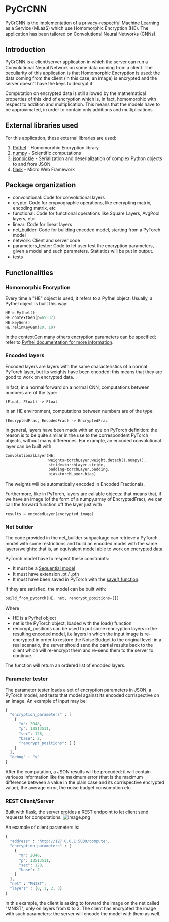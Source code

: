 # PyCrCNN

PyCrCNN is the implementation of a privacy-respectful Machine Learning as a Service (MLaaS) which use Homomorphic Encryption (HE).
The application has been tailored on Convolutional Neural Networks (CNNs).

## Introduction
PyCrCNN is a client/server application in which the server can run a Convolutional Neural Network on some data coming from a client.
The peculiarity of this application is that Homomorphic Encryption is used: the data coming from the client (in this case, an image) is encrypted and the server doesn't have the keys to decrypt it.

Computation on encrypted data is still allowed by the mathematical properties of this kind of encryption which is, in fact, homomorphic with respect to addition and multiplication. This means that the models have to be approximated, in order to contain only additions and multiplications.

## External libraries used
For this application, these external libraries are used:

1. [Pyfhel](https://github.com/ibarrond/Pyfhel) - Homomorphic Encryption library
2. [numpy](https://numpy.org/) - Scientific computations
3. [jsonpickle](https://jsonpickle.github.io/index.html) - Serialization and deserialization of complex Python objects to and from JSON
4. [flask](https://flask.palletsprojects.com/en/) - Micro Web Framework

## Package organization

- convolutional: Code for convolutional layers
- crypto: Code for crypyographic operations, like encrypting matrix, encoding matrix, etc
- functional: Code for functional operations like Square Layers, AvgPool layers, etc
- linear: Code for linear layers
- net_builder: Code for building encoded model, starting from a PyTorch model
- network: Client and server code
- parameters_tester: Code to let user test the encryption parameters, given a model and such parameters. Statistics will be put in output.
- tests

## Functionalities

### Homomorphic Encryption
Every time a "HE" object is used, it refers to a Pyfhel object.
Usually, a Pyfhel object is built this way:


```python
HE = Pyfhel()
HE.contextGen(p=65537)
HE.keyGen()
HE.relinKeyGen(20, 10)
```

In the contextGen many others encryption parameters can be specified; refer to [Pyfhel documentation for more information](https://ibarrond.github.io/Pyfhel/html/index.html#Pyfhel.Pyfhel.contextGen).

### Encoded layers
Encoded layers are layers with the same characteristics of a normal PyTorch layer, but its weights have been encoded: this means that they are good to work on encrypted data.

In fact, in a normal forward on a normal CNN, computations between numbers are of the type:

    (Float, Float) -> Float
    
In an HE environment, computations between numbers are of the type:

    (EncryptedFrac, EncodedFrac) -> EncryptedFrac


In general, layers have been made with an eye on PyTorch definition: the reason is to be quite similar in the use to the correspondent PyTorch objects, without many differences.
For example, an encoded convolutional layer can be built with:


```python
ConvolutionalLayer(HE, 
                   weights=torchLayer.weight.detach().numpy(),
                   stride=torchLayer.stride, 
                   padding=torchLayer.padding, 
                   bias=torchLayer.bias)
```

The weights will be automatically encoded in Encoded Fractionals.

Furthermore, like in PyTorch, layers are callable objects: that means that, if we have an image (of the form of a numpy.array of EncryptedFrac), we can call the forward function off the layer just with


```python
results = encodedLayer(encrypted_image)
```

### Net builder
The code provided in the net_builder subpackage can retrieve a PyTorch model with some restrictions and build an encoded model with the same layers/weights: that is, an equivalent model able to work on encrypted data.

PyTorch model have to respect these constraints:
- It must be a [Sequential model](https://pytorch.org/docs/stable/nn.html#sequential)
- It must have extension .pt / .pth
- It must have been saved in PyTorch with the [save() function](https://pytorch.org/tutorials/beginner/saving_loading_models.html#save-load-entire-model).

If they are satisfied, the model can be built with:


```python
build_from_pytorch(HE, net, rencrypt_positions=[])
```

Where
- HE is a Pyfhel object
- net is the PyTorch object, loaded with the load() function
- rencrypt_positions can be used to put some rencryption layers in the resulting encoded model, i.e layers in which the input image is re-encrypted in order to restore the Noise Budget to the original level: in a real scenario, the server should send the partial results back to the client which will re-encrypt them and re-send them to the server to continue.

The function will return an ordered list of encoded layers.

### Parameter tester

The parameter tester loads a set of encryption parameters in JSON, a PyTorch model, and tests that model against its encoded corrispective on an image.
An example of input may be:


```python
{
  "encryption_parameters" : [
    {
      "m": 2048,
      "p": 13513511,
      "sec": 128,
      "base": 2,
      "rencrypt_positions": [ ]
    }
  ],
  "debug" : "y"
}
```

After the computation, a JSON results will be procuded: it will contain variouos information like the maximum error (that is the maximum difference between a value in the plain case and its corrispective encrypted value), the average error, the noise budget consumption etc.

### REST Client/Server
Built with flask, the server proides a REST endpoint to let client send requests for computations.
![image.png](attachment:image.png)

An example of client parameters is:


```python
{
  "address" : "http://127.0.0.1:5000/compute",
  "encryption_parameters" : [
    {
      "m": 2048,
      "p": 13513511,
      "sec": 128,
      "base": 2
    }
  ],
  "net" : "MNIST",
  "layers" : [0, 1, 2, 3]
}
```

In this example, the client is asking to forward the image on the net called "MNIST", only on layers from 0 to 3.
The client has encrypted the image with such parameters: the server will encode the model with them as well.


```python

```

